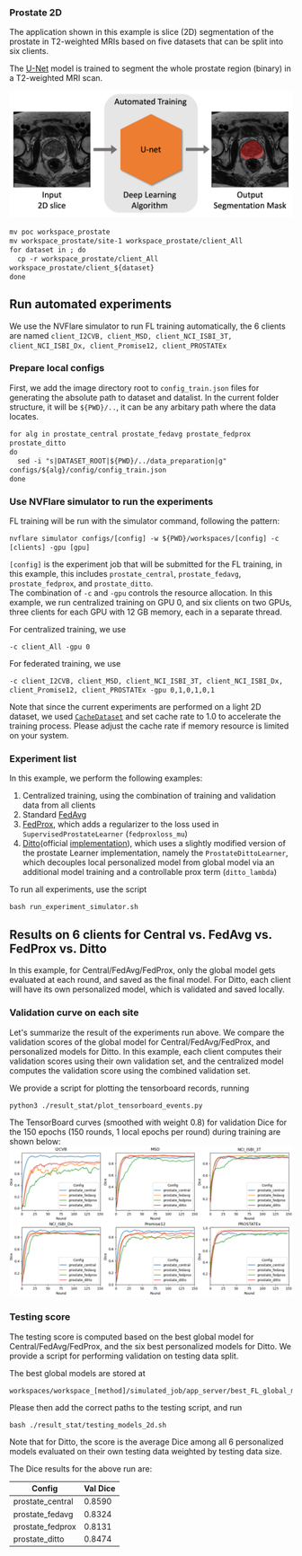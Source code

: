 ### Prostate 2D
The application shown in this example is slice (2D) segmentation of the prostate in T2-weighted MRIs based on five datasets that can be split into six clients.

The [U-Net](https://arxiv.org/abs/1505.04597) model is trained to segment the whole prostate region (binary) in a T2-weighted MRI scan. 

![](./figs/Prostate2D.png)


```
mv poc workspace_prostate
mv workspace_prostate/site-1 workspace_prostate/client_All
for dataset in ; do
  cp -r workspace_prostate/client_All workspace_prostate/client_${dataset}
done
```

## Run automated experiments
We use the NVFlare simulator to run FL training automatically, the 6 clients are named `client_I2CVB, client_MSD, client_NCI_ISBI_3T, client_NCI_ISBI_Dx, client_Promise12, client_PROSTATEx`
### Prepare local configs
First, we add the image directory root to `config_train.json` files for generating the absolute path to dataset and datalist. In the current folder structure, it will be `${PWD}/..`, it can be any arbitary path where the data locates.  
```
for alg in prostate_central prostate_fedavg prostate_fedprox prostate_ditto
do
  sed -i "s|DATASET_ROOT|${PWD}/../data_preparation|g" configs/${alg}/config/config_train.json
done
```
### Use NVFlare simulator to run the experiments
FL training will be run with the simulator command, following the pattern:
```
nvflare simulator configs/[config] -w ${PWD}/workspaces/[config] -c [clients] -gpu [gpu]
```
`[config]` is the experiment job that will be submitted for the FL training, in this example, this includes `prostate_central`, `prostate_fedavg`, `prostate_fedprox`, and `prostate_ditto`.  
The combination of `-c` and `-gpu` controls the resource allocation. In this example, we run centralized training on GPU 0, and six clients on two GPUs, three clients for each GPU with 12 GB memory, each in a separate thread. 

For centralized training, we use
```
-c client_All -gpu 0
```
For federated training, we use
```
-c client_I2CVB, client_MSD, client_NCI_ISBI_3T, client_NCI_ISBI_Dx, client_Promise12, client_PROSTATEx -gpu 0,1,0,1,0,1
```
Note that since the current experiments are performed on a light 2D dataset, we used [`CacheDataset`](https://docs.monai.io/en/stable/data.html#cachedataset) and set cache rate to 1.0 to accelerate the training process. Please adjust the cache rate if memory resource is limited on your system.

### Experiment list
In this example, we perform the following examples:
1. Centralized training, using the combination of training and validation data from all clients
2. Standard [FedAvg](https://arxiv.org/abs/1602.05629)
3. [FedProx](https://arxiv.org/abs/1812.06127), which adds a regularizer to the loss used in `SupervisedProstateLearner` (`fedproxloss_mu`)
4. [Ditto](https://arxiv.org/abs/2012.04221)(official [implementation](https://github.com/litian96/ditto)), which uses a slightly modified version of the prostate Learner implementation, namely the `ProstateDittoLearner`, which decouples local personalized model from global model via an additional model training and a controllable prox term (`ditto_lambda`)

To run all experiments, use the script
```
bash run_experiment_simulator.sh
```

## Results on 6 clients for Central vs. FedAvg vs. FedProx vs. Ditto
In this example, for Central/FedAvg/FedProx, only the global model gets evaluated at each round, and saved as the final model. For Ditto, each client will have its own personalized model, which is validated and saved locally.
### Validation curve on each site

Let's summarize the result of the experiments run above. We compare the validation scores of 
the global model for Central/FedAvg/FedProx, and personalized models for Ditto. In this example, each client computes their validation scores using their own
validation set, and the centralized model computes the validation score using the combined validation set. 

We provide a script for plotting the tensorboard records, running
```
python3 ./result_stat/plot_tensorboard_events.py
```
The TensorBoard curves (smoothed with weight 0.8) for validation Dice for the 150 epochs (150 rounds, 1 local epochs per round) during training are shown below:
![All training curve](./figs/all_training.png)

### Testing score
The testing score is computed based on the best global model for Central/FedAvg/FedProx, and the six best personalized models for Ditto.
We provide a script for performing validation on testing data split.

The best global models are stored at
```
workspaces/workspace_[method]/simulated_job/app_server/best_FL_global_model.pt
```

Please then add the correct paths to the testing script, and run

```
bash ./result_stat/testing_models_2d.sh
```
Note that for Ditto, the score is the average Dice among all 6 personalized models evaluated on their own testing data weighted by testing data size.

The Dice results for the above run are:

| Config	          | 	Val Dice	 | 
|------------------|------------|
| prostate_central | 	0.8590	 | 
| prostate_fedavg  |   0.8324   | 
| prostate_fedprox |   0.8131   | 
| prostate_ditto   | 	0.8474	 |
